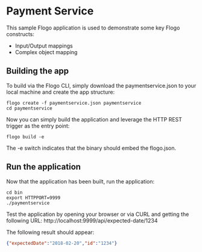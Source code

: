 # Payment Service
This sample Flogo application is used to demonstrate some key Flogo constructs:

- Input/Output mappings
- Complex object mapping

## Building the app
To build via the Flogo CLI, simply download the paymentservice.json to your local machine and create the app structure:

```{r, engine='bash', count_lines}
flogo create -f paymentservice.json paymentservice
cd paymentservice
```

Now you can simply build the application and leverage the HTTP REST trigger as the entry point:

```{r, engine='bash', count_lines}
flogo build -e
```

The -e switch indicates that the binary should embed the flogo.json.

## Run the application

Now that the application has been built, run the application:

```{r, engine='bash', count_lines}
cd bin
export HTTPPORT=9999
./paymentservice
```

Test the application by opening your browser or via CURL and getting the following URL: http://localhost:9999/api/expected-date/1234

The following result should appear:

```json
{"expectedDate":"2018-02-20","id":"1234"}
```